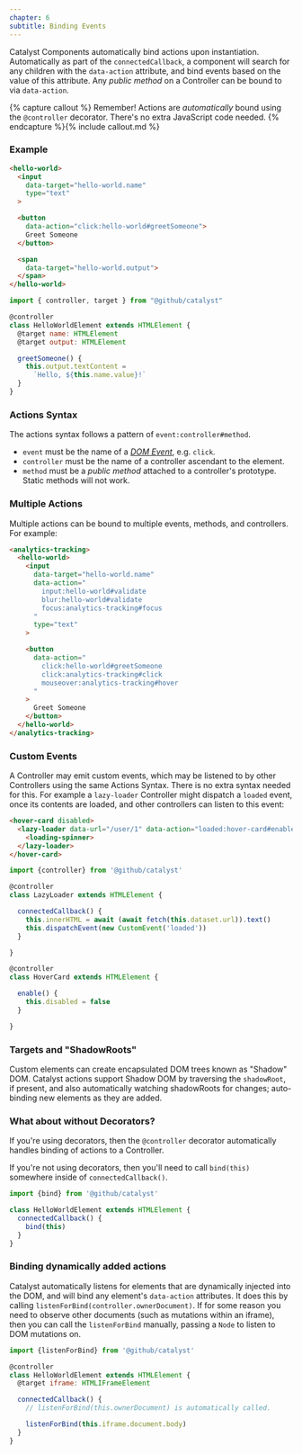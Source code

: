 ```yaml
---
chapter: 6
subtitle: Binding Events
---
```


Catalyst Components automatically bind actions upon instantiation. Automatically as part of the `connectedCallback`, a component will search for any children with the `data-action` attribute, and bind events based on the value of this attribute. Any _public method_ on a Controller can be bound to via `data-action`.

{% capture callout %}
Remember! Actions are _automatically_ bound using the `@controller` decorator. There's no extra JavaScript code needed.
{% endcapture %}{% include callout.md %}

### Example

<div class="d-flex my-4">
  <div class="">

<!-- annotations
data-action "click.*": Will call `greetSomeone()` when clicked
-->

```html
<hello-world>
  <input
    data-target="hello-world.name"
    type="text"
  >

  <button
    data-action="click:hello-world#greetSomeone">
    Greet Someone
  </button>

  <span
    data-target="hello-world.output">
  </span>
</hello-world>
```

  </div>
  <div class="ml-4">

<!-- annotations
greetSomeone: All public methods can be called with `data-action`
-->

```js
import { controller, target } from "@github/catalyst"

@controller
class HelloWorldElement extends HTMLElement {
  @target name: HTMLElement
  @target output: HTMLElement

  greetSomeone() {
    this.output.textContent =
      `Hello, ${this.name.value}!`
  }
}
```

  </div>
</div>

### Actions Syntax

The actions syntax follows a pattern of `event:controller#method`.

 - `event` must be the name of a [_DOM Event_](https://developer.mozilla.org/en-US/docs/Web/Events), e.g. `click`.
 - `controller` must be the name of a controller ascendant to the element.
 - `method` must be a _public_ _method_ attached to a controller's prototype. Static methods will not work.

### Multiple Actions

Multiple actions can be bound to multiple events, methods, and controllers. For example:

<!-- annotations
data-action: Fires all of these methods depending on the event
-->

```html
<analytics-tracking>
  <hello-world>
    <input
      data-target="hello-world.name"
      data-action="
        input:hello-world#validate
        blur:hello-world#validate
        focus:analytics-tracking#focus
      "
      type="text"
    >

    <button
      data-action="
        click:hello-world#greetSomeone
        click:analytics-tracking#click
        mouseover:analytics-tracking#hover
      "
    >
      Greet Someone
    </button>
  </hello-world>
</analytics-tracking>
```

### Custom Events

A Controller may emit custom events, which may be listened to by other Controllers using the same Actions Syntax. There is no extra syntax needed for this. For example a `lazy-loader` Controller might dispatch a `loaded` event, once its contents are loaded, and other controllers can listen to this event:

<!-- annotations
data-action "loaded: Calls enable() on the `loaded` custom event
-->

```html
<hover-card disabled>
  <lazy-loader data-url="/user/1" data-action="loaded:hover-card#enable">
    <loading-spinner>
  </lazy-loader>
</hover-card>
```

<!-- annotations
this . dispatchEvent . new CustomEvent . . loaded . . : Dispatches custom "loaded" event
enable: All public methods can be called with `data-action`
-->

```js
import {controller} from '@github/catalyst'

@controller
class LazyLoader extends HTMLElement {

  connectedCallback() {
    this.innerHTML = await (await fetch(this.dataset.url)).text()
    this.dispatchEvent(new CustomEvent('loaded'))
  }

}

@controller
class HoverCard extends HTMLElement {

  enable() {
    this.disabled = false
  }

}
```

### Targets and "ShadowRoots"

Custom elements can create encapsulated DOM trees known as "Shadow" DOM. Catalyst actions support Shadow DOM by traversing the `shadowRoot`, if present, and also automatically watching shadowRoots for changes; auto-binding new elements as they are added.

### What about without Decorators?

If you're using decorators, then the `@controller` decorator automatically handles binding of actions to a Controller.

If you're not using decorators, then you'll need to call `bind(this)` somewhere inside of `connectedCallback()`.

```js
import {bind} from '@github/catalyst'

class HelloWorldElement extends HTMLElement {
  connectedCallback() {
    bind(this)
  }
}
```

### Binding dynamically added actions

Catalyst automatically listens for elements that are dynamically injected into the DOM, and will bind any element's `data-action` attributes. It does this by calling `listenForBind(controller.ownerDocument)`. If for some reason you need to observe other documents (such as mutations within an iframe), then you can call the `listenForBind` manually, passing a `Node` to listen to DOM mutations on.

```js
import {listenForBind} from '@github/catalyst'

@controller
class HelloWorldElement extends HTMLElement {
  @target iframe: HTMLIFrameElement

  connectedCallback() {
    // listenForBind(this.ownerDocument) is automatically called.

    listenForBind(this.iframe.document.body)
  }
}
```
